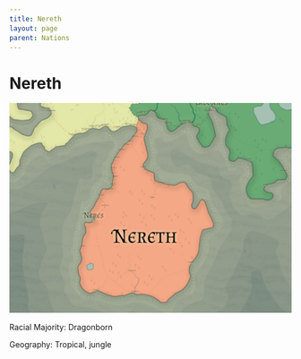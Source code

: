 ```yaml
---
title: Nereth
layout: page
parent: Nations
---
```


# Nereth

![NationMap](../images/nations/Nereth.png)

Racial Majority: Dragonborn

Geography: Tropical, jungle
